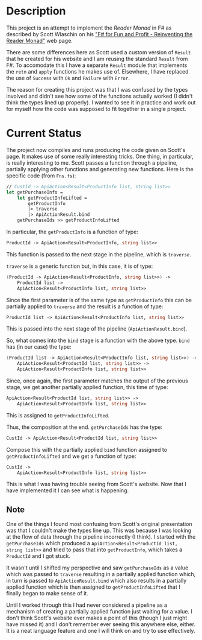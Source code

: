 # Description

This project is an attempt to implement the *Reader Monad* in F# as described by
Scott Wlaschin on his 
["F# for Fun and Profit - Reinventing the Reader Monad"](https://fsharpforfunandprofit.com/posts/elevated-world-6) 
web page.

There are some differences here as Scott used a custom version of `Result` that he 
created for his website and I am reusing the standard `Result` from F#.  To
accomodate this I have a separate `Result` module that implements the `retn` and
`apply` functions he makes use of.  Elsewhere, I have replaced the use of 
`Success` with `Ok` and `Failure` with `Error`.

The reason for creating this project was that I was confused by the types involved 
and didn't see how some of the functions actually worked (I didn't think the types
lined up properly).  I wanted to see it in practice and work out for myself how 
the code was supposed to fit together in a single project.

# Current Status

The project now compiles and runs producing the code given on Scott's page.  It makes
use of some really interesting tricks.  One thing, in particular, is really interesting
to me.  Scott passes a function through a pipeline, partially applying other functions
and generating new functions.  Here is the specific code (from `Fns.fs`):

``` fsharp
// CustId -> ApiAction<Result<ProductInfo list, string list>>
let getPurchaseInfo =
    let getProductInfoLifted =
        getProductInfo
        |> traverse 
        |> ApiActionResult.bind
    getPurchaseIds >> getProductInfoLifted
```

In particular, the `getProductInfo` is a function of type:

``` fsharp
ProductId -> ApiAction<Result<ProductInfo, string list>>
```

This function is passed to the next stage in the pipeline, which is `traverse`.

`traverse` is a generic function but, in this case, it is of type:

``` fsharp
(ProductId -> ApiAction<Result<ProductInfo, string list>>) ->
    ProductId list -> 
    ApiAction<Result<ProductInfo list, string list>>
```

Since the first parameter is of the same type as `getProductInfo` this can be 
partially applied to `traverse` and the result is a function of type:

``` fsharp
ProductId list -> ApiAction<Result<ProductInfo list, string list>>
```

This is passed into the next stage of the pipeline (`ApiActionResult.bind`).

So, what comes into the `bind` stage is a function with the above type.
`bind` has (in our case) the type:

``` fsharp
(ProductId list -> ApiAction<Result<ProductInfo list, string list>>) ->
    ApiAction<Result<ProductId list, string list>> ->
    ApiAction<Result<ProductInfo list, string list>>
```

Since, once again, the first parameter matches the output of the previous stage, 
we get another partially applied function, this time of type:

``` fsharp
ApiAction<Result<ProductId list, string list>> ->
    ApiAction<Result<ProductInfo list, string list>>
```

This is assigned to `getProductInfoLifted`.

Thus, the composition at the end.  `getPurchaseIds` has the type:

``` fsharp
CustId -> ApiAction<Result<ProductId list, string list>>
```

Compose this with the partially applied `bind` function assigned to 
`getProductInfoLifted` and we get a function of type:

``` fsharp
CustId -> 
    ApiAction<Result<ProductInfo list, string list>>
```

This is what I was having trouble seeing from Scott's website.  Now that I have
implemented it I can see what is happening.

## Note

One of the things I found most confusing from Scott's original presentation was that I 
couldn't make the types line up.  This was because I was looking at the flow of data
through the pipeline incorrectly (I think).  I started with the `getPurchaseIds` which
produced a `ApiAction<Result<ProductId list, string list>>` and tried to pass that
into `getProductInfo`, which takes a `ProductId` and I got stuck.

It wasn't until I shifted my perspective and saw `getPurchaseIds` as a value which was
passed to `traverse` resulting in a partially applied function which, in turn is passed
to `ApiActionResult.bind` which also results in a partially applied function which is
then assigned to `getProductInfoLifted` that I finally began to make sense of it.

Until I worked through this I had never considered a pipeline as a mechanism of 
creating a partially applied function just waiting for a value.  I don't think Scott's
website ever makes a point of this (though I just might have missed it) and I don't
remember ever seeing this anywhere else, either.  It is a neat language feature and
one I will think on and try to use effectively.
